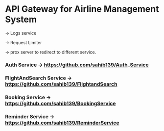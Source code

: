 # API Gateway for Airline Management System
  -> Logs service
  
  -> Request Limiter
  
  -> prox server to redirect to different service. 

### Auth Service -> https://github.com/sahib139/Auth_Service
### FlightAndSearch Service -> https://github.com/sahib139/FlightandSearch
### Booking Service -> https://github.com/sahib139/BookingService
### Reminder Service -> https://github.com/sahib139/ReminderService

